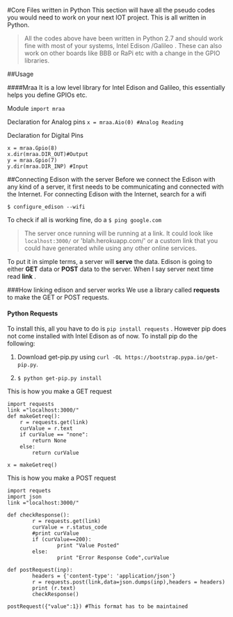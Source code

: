 #Core Files written in Python
This section will have all the pseudo codes you would need to work on your next IOT project. This is all written in Python.

>All the codes above have been written in Python 2.7 and should work fine with most of your systems, Intel Edison /Galileo . These can also work on other boards like BBB or RaPi etc with a change in the GPIO libraries.

##Usage

####Mraa 
It is a low level library for Intel Edison and Galileo, this essentially helps you define GPIOs etc. 

Module `import mraa`

Declaration for Analog pins `x = mraa.Aio(0) #Analog Reading`

Declaration for Digital Pins 
```
x = mraa.Gpio(8)
x.dir(mraa.DIR_OUT)#Output
y = mraa.Gpio(7)
y.dir(mraa.DIR_INP) #Input
```

##Connecting Edison with the server
Before we connect the Edison with any kind of a server, it first needs to be communicating and connected with the Internet.
For connecting Edison with the Internet, search for a wifi 

`$ configure_edison --wifi`

To check if all is working fine, do a `$ ping google.com` 

>The server once running will be running at a link. It could look like 
`localhost:3000/` or 'blah.herokuapp.com/' or a custom link that you could have generated while using any other online services. 

To put it in simple terms, a server will <b>serve</b> the data. Edison is going to either <b>GET</b> data or <b>POST</b> data to the server.
When I say server next time read <b>link</b> .

###How linking edison and server works 
We use a library called <b>requests</b> to make the GET or POST requests.
#### Python Requests
To install this, all you have to do is `pip install requests` . However pip does not come installed with Intel Edison as of now.
To install pip do the following:

1. Download get-pip.py using `curl -OL https://bootstrap.pypa.io/get-pip.py`.

2. `$ python get-pip.py install`

This is how you make a GET request
```
import requests 
link ="localhost:3000/"
def makeGetreq():
    r = requests.get(link)
    curValue = r.text
    if curValue == "none":
        return None
    else:
        return curValue 

x = makeGetreq()
```


This is how you make a POST request

 
```
import requets
import json
link ="localhost:3000/"

def checkResponse():
        r = requests.get(link)
        curValue = r.status_code
        #print curValue
        if (curValue==200):
                print "Value Posted"
        else:
                print "Error Response Code",curValue

def postRequest(inp):
        headers = {'content-type': 'application/json'}         
        r = requests.post(link,data=json.dumps(inp),headers = headers) 
        print (r.text)
        checkResponse()

postRequest({"value":1}) #This format has to be maintained         
```
